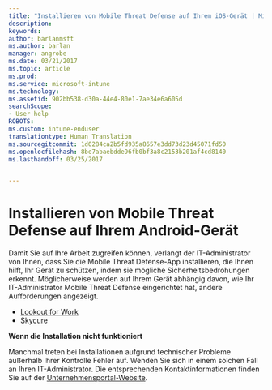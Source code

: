 ```yaml
---
title: "Installieren von Mobile Threat Defense auf Ihrem iOS-Gerät | Microsoft-Dokumentation"
description: 
keywords: 
author: barlanmsft
ms.author: barlan
manager: angrobe
ms.date: 03/21/2017
ms.topic: article
ms.prod: 
ms.service: microsoft-intune
ms.technology: 
ms.assetid: 902bb538-d30a-44e4-80e1-7ae34e6a605d
searchScope:
- User help
ROBOTS: 
ms.custom: intune-enduser
translationtype: Human Translation
ms.sourcegitcommit: 1d0284ca2b5fd935a8657e3dd73d23d45071fd50
ms.openlocfilehash: 8be7abaebdde96fb0bf3a8c2153b201af4cd8140
ms.lasthandoff: 03/25/2017


---
```


# <a name="you-need-to-install-mobile-threat-defense-on-your-android-device"></a>Installieren von Mobile Threat Defense auf Ihrem Android-Gerät

Damit Sie auf Ihre Arbeit zugreifen können, verlangt der IT-Administrator von Ihnen, dass Sie die Mobile Threat Defense-App installieren, die Ihnen hilft, Ihr Gerät zu schützen, indem sie mögliche Sicherheitsbedrohungen erkennt. Möglicherweise werden auf Ihrem Gerät abhängig davon, wie Ihr IT-Administrator Mobile Threat Defense eingerichtet hat, andere Aufforderungen angezeigt.

* [Lookout for Work](you-are-prompted-to-install-lookout-for-work-android.md)
* [Skycure](you-are-prompted-to-install-skycure-android.md)

**Wenn die Installation nicht funktioniert**

Manchmal treten bei Installationen aufgrund technischer Probleme außerhalb Ihrer Kontrolle Fehler auf. Wenden Sie sich in einem solchen Fall an Ihren IT-Administrator. Die entsprechenden Kontaktinformationen finden Sie auf der [Unternehmensportal-Website](http://portal.manage.microsoft.com).

